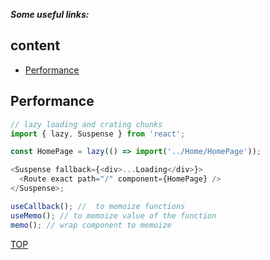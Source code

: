 **_Some useful links:_**

## content

- [Performance](#performance)

## Performance

```js
// lazy loading and crating chunks
import { lazy, Suspense } from 'react';

const HomePage = lazy(() => import('../Home/HomePage'));

<Suspense fallback={<div>...Loading</div>}>
  <Route exact path="/" component={HomePage} />
</Suspense>;
```

```js
useCallback(); //  to memoize functions
useMemo(); // to memoize value of the function
memo(); // wrap component to memoize
```

[TOP](#content)
